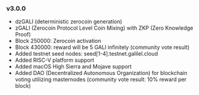 ### v3.0.0

* dzGALI (deterministic zerocoin generation)
* zGALI (Zerocoin Protocol Level Coin Mixing) with ZKP (Zero Knowledge Proof)
* Block 250000: Zerocoin activation
* Block 430000: reward will be 5 GALI infinitely (community vote result)
* Added testnet seed nodes: seed[1-4].testnet.galilel.cloud
* Added RISC-V platform support
* Added macOS High Sierra and Mojave support
* Added DAO (Decentralized Autonomous Organization) for blockchain voting utilizing masternodes (community vote result: 10% reward per block)

